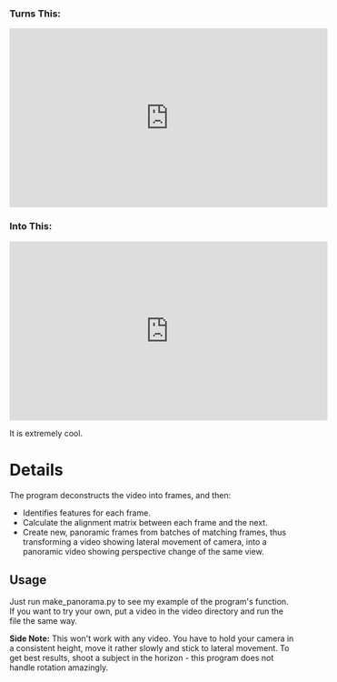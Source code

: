 ### Turns This:
<iframe width="560" height="315" src="https://www.youtube.com/embed/Vwe2E89m5x0" title="YouTube video player" frameborder="0" allow="accelerometer; autoplay; clipboard-write; encrypted-media; gyroscope; picture-in-picture" allowfullscreen></iframe>

### Into This:
<iframe width="560" height="315" src="https://www.youtube.com/embed/sPMCly6xqLI" title="YouTube video player" frameborder="0" allow="accelerometer; autoplay; clipboard-write; encrypted-media; gyroscope; picture-in-picture" allowfullscreen></iframe>


It is extremely cool.

# Details

The program deconstructs the video into frames, and then:
- Identifies features for each frame.
- Calculate the alignment matrix between each frame and the next.
- Create new, panoramic frames from batches of matching frames, thus transforming a video showing lateral movement of camera, into a panoramic video showing perspective change of the same view.

## Usage

Just run make_panorama.py to see my example of the program's function.
If you want to try your own, put a video in the video directory and run the file the same way.

**Side Note:** This won't work with any video. You have to hold your camera in a consistent height, move it rather slowly and stick to lateral movement. To get best results, shoot a subject in the horizon - this program does not handle rotation amazingly.
